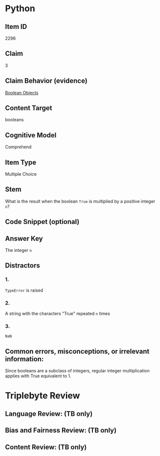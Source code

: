 # Python 

## Item ID
2296

## Claim
3

## Claim Behavior (evidence)

[Boolean Objects](https://docs.python.org/3/c-api/bool.html)

## Content Target
booleans

## Cognitive Model
Comprehend

## Item Type
Multiple Choice

## Stem

What is the result when the boolean `True` is multiplied by a positive integer `n`?

## Code Snippet (optional)

## Answer Key

The integer `n`

## Distractors

### 1.

`TypeError` is raised

### 2.

A string with the characters "True" repeated `n` times

### 3.

`NaN`


## Common errors, misconceptions, or irrelevant information:

Since booleans are a subclass of integers, regular integer multiplication applies with True equivalent to 1.

# Triplebyte Review


## Language Review: (TB only)


## Bias and Fairness Review: (TB only)


## Content Review: (TB only)

